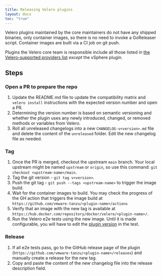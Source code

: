 ```yaml
---
title: Releasing Velero plugins
layout: docs
toc: "true"
---
```


Velero plugins maintained by the core maintainers do not have any shipped binaries, only container images, so there is no need to invoke a GoReleaser script.
Container images are built via a CI job on git push.

Plugins the Velero core team is responsible include all those listed in [the Velero-supported providers list](supported-providers.md) _except_ the vSphere plugin.


## Steps
### Open a PR to prepare the repo
1. Update the README.md file to update the compatibility matrix and `velero install` instructions with the expected version number and open a PR.
1. Determining the version number is based on semantic versioning and whether the plugin uses any newly introduced, changed, or removed methods or variables from Velero.
2. Roll all unreleased changelogs into a new `CHANGELOG-v<version>.md` file and delete the content of the `unreleased` folder. Edit the new changelog file as needed.
### Tag
1. Once the PR is merged, checkout the upstream `main` branch. Your local upstream might be named `upstream` or `origin`, so use this command: `git checkout <upstream-name>/main`.
1. Tag the git version - `git tag v<version>`.
1. Push the git tag - `git push --tags <upstream-name>` to trigger the image build.
2. Wait for the container images to build. You may check the progress of the GH action that triggers the image build at `https://github.com/vmware-tanzu/<plugin-name>/actions`
3. Verify that an image with the new tag is available at `https://hub.docker.com/repository/docker/velero/<plugin-name>/`.
4. Run the Velero e2e tests using the new image. Until it is made configurable, you will have to edit the [plugin version][1] in the test.
### Release
1. If all e2e tests pass, go to the GitHub release page of the plugin (`https://github.com/vmware-tanzu/<plugin-name>/releases`) and manually create a release for the new tag. 
1. Copy and paste the content of the new changelog file into the release description field.

[1]: https://github.com/vmware-tanzu/velero/blob/c8dfd648bbe85db0184ea53296de4220895497e6/test/e2e/velero_utils.go#L27